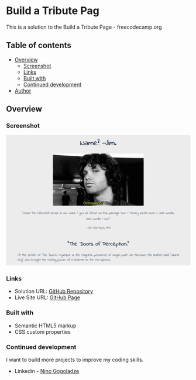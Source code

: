 # Build a Tribute Pag

This is a solution to the Build a Tribute Page - freecodecamp.org

## Table of contents

- [Overview](#overview)
  - [Screenshot](#screenshot)
  - [Links](#links)
  - [Built with](#built-with)
  - [Continued development](#continued-development)
- [Author](#author)


## Overview

### Screenshot

![](./screenshot.jpg)


### Links

- Solution URL: [GitHub Repository](https://github.com/ninogogol/Tribute_Page_Jim)
- Live Site URL: [GitHub Page](https://ninogogol.github.io/Tribute_Page_Jim/)


### Built with

- Semantic HTML5 markup
- CSS custom properties


### Continued development
I want to build more projects to improve my coding skills.


- Linkedin - [Nino Gogoladze](https://www.linkedin.com/in/nino-gogoladze-80a075227/)


